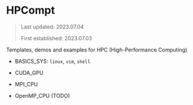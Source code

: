 # HPCompt

> Last updated: 2023.07.04
> 
> First established: 2023.07.03

Templates, demos and examples for HPC (High-Performance Computing)

* BASICS_SYS: `linux`, `vim`, `shell`

* CUDA_GPU

* MPI_CPU

* OpenMP_CPU (TODO)